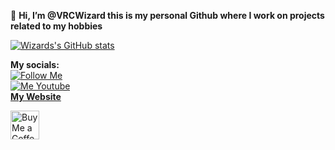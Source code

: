 👋 **Hi, I’m @VRCWizard this is my personal Github where I work on projects related to my hobbies**

[![Wizards's GitHub stats](https://github-readme-stats.vercel.app/api?username=VRCWizard&show_icons=true&theme=dracula)](https://github.com/VRCWizard/TTS-Voice-Wizard) 


**My socials:** <br />
[![Follow Me](https://img.shields.io/twitter/follow/Wizard_VR?style=social)](https://twitter.com/Wizard_VR) <br />
[![Me Youtube](https://img.shields.io/youtube/channel/subscribers/UC5e7eigqyhxL6JaS6U4pGvg?style=social)](https://www.youtube.com/channel/UC5e7eigqyhxL6JaS6U4pGvg) <br />
[**My Website**](https://ttsvoicewizard.carrd.co/)


<a href='https://ko-fi.com/ttsvoicewizard' target='_blank'><img height='35' style='border:0px;height:46px;' src='https://az743702.vo.msecnd.net/cdn/kofi3.png?v=0' border='0' alt='Buy Me a Coffee at ko-fi.com' />

